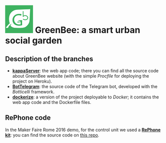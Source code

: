 # ![GreenBee logo](/images/logo.png?raw=true) GreenBee: a smart urban social garden

## Description of the branches

* [**kappaServer**](https://github.com/mugroma3/GreenBee/tree/kappaServer): the web app code; there you can find all the source code about GreenBee website (with the simple _Procfile_ for deploying the project on Heroku).
* [**BotTelegram**](https://github.com/mugroma3/GreenBee/tree/BotTelegram): the source code of the Telegram bot, developed with the _Botticelli_ framework.
* [**dockerize**](https://github.com/mugroma3/GreenBee/tree/dockerize): a version of the project deployable to _Docker_; it contains the web app code and the Dockerfile files.

## RePhone code

In the Maker Faire Rome 2016 demo, for the control unit we used a [**RePhone kit**](https://www.seeedstudio.com/RePhone-Kit-Create-p-2552.html): you can find the source code on [this repo](https://github.com/andijcr/RePhone_on_Linux/tree/ortobio).
